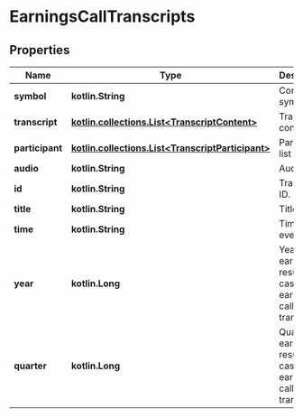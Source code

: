 
# EarningsCallTranscripts

## Properties
Name | Type | Description | Notes
------------ | ------------- | ------------- | -------------
**symbol** | **kotlin.String** | Company symbol. |  [optional]
**transcript** | [**kotlin.collections.List&lt;TranscriptContent&gt;**](TranscriptContent.md) | Transcript content. |  [optional]
**participant** | [**kotlin.collections.List&lt;TranscriptParticipant&gt;**](TranscriptParticipant.md) | Participant list |  [optional]
**audio** | **kotlin.String** | Audio link. |  [optional]
**id** | **kotlin.String** | Transcript&#39;s ID. |  [optional]
**title** | **kotlin.String** | Title. |  [optional]
**time** | **kotlin.String** | Time of the event. |  [optional]
**year** | **kotlin.Long** | Year of earnings result in the case of earnings call transcript. |  [optional]
**quarter** | **kotlin.Long** | Quarter of earnings result in the case of earnings call transcript. |  [optional]



